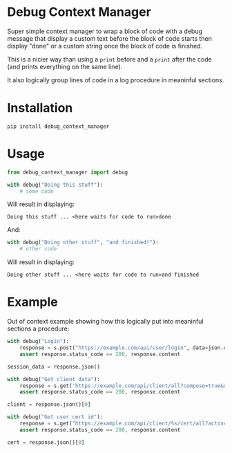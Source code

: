 # Debug Context Manager

Super simple context manager to wrap a block of code with a debug message that
display a custom text before the block of code starts then display "done" or a
custom string once the block of code is finished.

This is a nicier way than using a `print` before and a `print` after the code
(and prints everything on the same line).

It also logically group lines of code in a log procedure in meaninful sections.

# Installation

    pip install debug_context_manager

# Usage

```python
from debug_context_manager import debug

with debug("Doing this stuff"):
    # some code
```

Will result in displaying:

    Doing this stuff ... <here waits for code to run>done

And:

```python
with debug("Doing other stuff", "and finished!"):
    # other code
```

Will result in displaying:

    Doing other stuff ... <here waits for code to run>and finished

# Example

Out of context example showing how this logically put into meaninful sections a procedure:

```python
with debug("Login"):
    response = s.post("https://example.com/api/user/login", data=json.dumps({"user": "cortex@worlddomination.be", "password": "baddrym"}))
    assert response.status_code == 200, response.content

session_data = response.json()

with debug("Get client data"):
    response = s.get('https://example.com/api/client/all?compose=true&user=%s' % session_data["user"], headers={"Session": session_data["token"]})
    assert response.status_code == 200, response.content

client = response.json()[0]

with debug("Get user cert id"):
    response = s.get("https://example.com/api/client/%s/cert/all?active=true" % client["id"], headers={"Session": session_data["token"]})
    assert response.status_code == 200, response.content

cert = response.json()[0]
```
